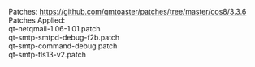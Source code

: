 Patches: https://github.com/qmtoaster/patches/tree/master/cos8/3.3.6<br>
Patches Applied:<br>
qt-netqmail-1.06-1.01.patch<br>
qt-smtp-smtpd-debug-f2b.patch<br>
qt-smtp-command-debug.patch<br>
qt-smtp-tls13-v2.patch<br>
